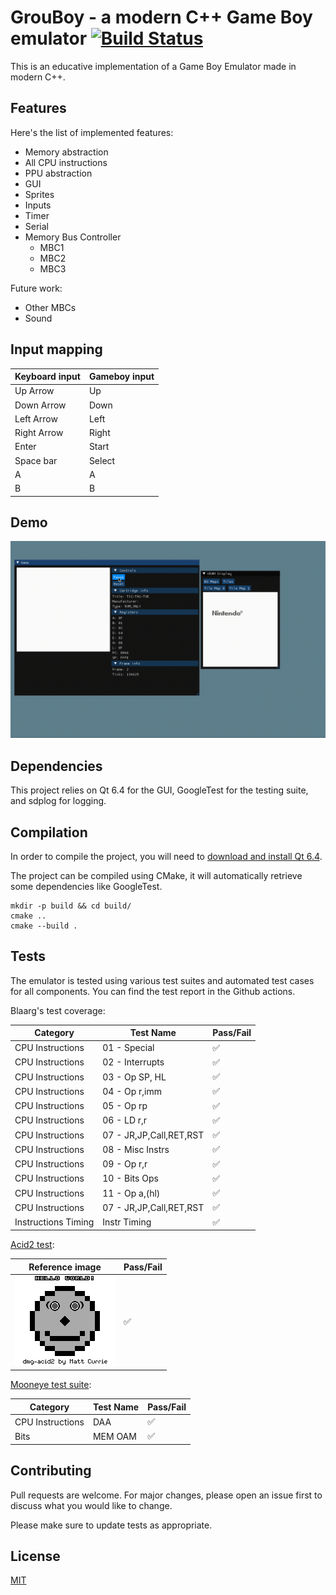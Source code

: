 # GrouBoy - a modern C++ Game Boy emulator [![Build Status](https://github.com/arthurgiroux/gbemulator/actions/workflows/ci.yml/badge.svg)](https://github.com/arthurgiroux/gbemulator/actions/workflows/ci.yml/badge.svg)

This is an educative implementation of a Game Boy Emulator made in modern C++.

## Features

Here's the list of implemented features:

* Memory abstraction
* All CPU instructions
* PPU abstraction
* GUI
* Sprites
* Inputs
* Timer
* Serial
* Memory Bus Controller
    * MBC1
    * MBC2
    * MBC3

Future work:

* Other MBCs
* Sound

## Input mapping

| Keyboard input | Gameboy input |
|----------------|---------------|
| Up Arrow       | Up            |
| Down Arrow     | Down          |
| Left Arrow     | Left          |
| Right Arrow    | Right         |
| Enter          | Start         |
| Space bar      | Select        |
| A              | A             |
| B              | B             |

## Demo

![Demo](demo_image/emulator_demo.gif)

## Dependencies

This project relies on Qt 6.4 for the GUI, GoogleTest for the testing suite, and sdplog for logging.

## Compilation

In order to compile the project, you will need
to [download and install Qt 6.4](https://doc.qt.io/qt-6/get-and-install-qt.html).

The project can be compiled using CMake, it will automatically retrieve some dependencies like GoogleTest.

```
mkdir -p build && cd build/
cmake ..
cmake --build .
```

## Tests

The emulator is tested using various test suites and automated test cases for all components.
You can find the test report in the Github actions.

Blaarg's test coverage:

| Category            | Test Name               | Pass/Fail           |
|---------------------|-------------------------|---------------------|
| CPU Instructions    | 01 - Special            | :white_check_mark:	 |
| CPU Instructions    | 02 - Interrupts         | :white_check_mark:	 |
| CPU Instructions    | 03 - Op SP, HL          | :white_check_mark:	 |
| CPU Instructions    | 04 - Op r,imm           | :white_check_mark:	 |
| CPU Instructions    | 05 - Op rp              | :white_check_mark:	 |
| CPU Instructions    | 06 - LD r,r             | :white_check_mark:	 |
| CPU Instructions    | 07 - JR,JP,Call,RET,RST | :white_check_mark:	 |
| CPU Instructions    | 08 - Misc Instrs        | :white_check_mark:	 |
| CPU Instructions    | 09 - Op r,r             | :white_check_mark:	 |
| CPU Instructions    | 10 - Bits Ops           | :white_check_mark:	 |
| CPU Instructions    | 11 - Op a,(hl)          | :white_check_mark:	 |
| CPU Instructions    | 07 - JR,JP,Call,RET,RST | :white_check_mark:	 |
| Instructions Timing | Instr Timing            | :white_check_mark:	 |

[Acid2 test](https://github.com/mattcurrie/dmg-acid2):

| Reference image                                      | Pass/Fail          |
|------------------------------------------------------|--------------------|
| ![Demo](tests/data/reference/acid-reference-dmg.bmp) | :white_check_mark: |

[Mooneye test suite](https://github.com/Gekkio/mooneye-test-suite):

| Category         | Test Name | Pass/Fail          |
|------------------|-----------|--------------------|
| CPU Instructions | DAA       | :white_check_mark: |
| Bits             | MEM OAM   | :white_check_mark: |

## Contributing

Pull requests are welcome. For major changes, please open an issue first to discuss what you would like to change.

Please make sure to update tests as appropriate.

## License

[MIT](https://choosealicense.com/licenses/mit/)